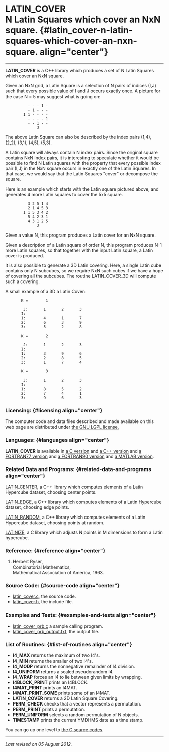 LATIN\_COVER\
N Latin Squares which cover an NxN square. {#latin_cover-n-latin-squares-which-cover-an-nxn-square. align="center"}
==========================================

------------------------------------------------------------------------

**LATIN\_COVER** is a C++ library which produces a set of N Latin
Squares which cover an NxN square.

Given an NxN grid, a Latin Square is a selection of N pairs of indices
(I,J) such that every possible value of I and J occurs exactly once. A
picture for the case N = 5 may suggest what is going on:

              - - - 1 -
              - 1 - - -
            I 1 - - - -
              - - - - 1
              - - 1 - -
                  J
          

The above Latin Square can also be described by the index pairs (1,4),
(2,2), (3,1), (4,5), (5,3).

A Latin square will always contain N index pairs. Since the original
square contains NxN index pairs, it is interesting to speculate whether
it would be possible to find N Latin squares with the property that
every possible index pair (I,J) in the NxN square occurs in exactly one
of the Latin Squares. In that case, we would say that the Latin Squares
"cover" or decompose the square.

Here is an example which starts with the Latin square pictured above,
and generates 4 more Latin squares to cover the 5x5 square.

              3 2 5 1 4
              2 1 4 5 3
            I 1 5 3 4 2
              5 4 2 3 1
              4 3 1 2 5
                  J
          

Given a value N, this program produces a Latin cover for an NxN square.

Given a description of a Latin square of order N, this program produces
N-1 more Latin squares, so that together with the input Latin square, a
Latin cover is produced.

It is also possible to generate a 3D Latin covering. Here, a single
Latin cube contains only N subcubes, so we require NxN such cubes if we
have a hope of covering all the subcubes. The routine LATIN\_COVER\_3D
will compute such a covering.

A small example of a 3D a Latin Cover:

     
           K =        1
     
            J:       1       2       3
           I:
           1:        4       1       7
           2:        6       3       9
           3:        5       2       8
     
           K =        2
     
            J:       1       2       3
           I:
           1:        3       9       6
           2:        2       8       5
           3:        1       7       4
     
           K =        3
     
            J:       1       2       3
           I:
           1:        8       5       2
           2:        7       4       1
           3:        9       6       3
          

### Licensing: {#licensing align="center"}

The computer code and data files described and made available on this
web page are distributed under [the GNU LGPL
license.](../../txt/gnu_lgpl.txt)

### Languages: {#languages align="center"}

**LATIN\_COVER** is available in [a C
version](../../c_src/latin_cover/latin_cover.html) and [a C++
version](../../cpp_src/latin_cover/latin_cover.html) and [a FORTRAN77
version](../../f77_src/latin_cover/latin_cover.html) and [a FORTRAN90
version](../../f_src/latin_cover/latin_cover.html) and [a MATLAB
version](../../m_src/latin_cover/latin_cover.html).

### Related Data and Programs: {#related-data-and-programs align="center"}

[LATIN\_CENTER](../../cpp_src/latin_center/latin_center.html), a C++
library which computes elements of a Latin Hypercube dataset, choosing
center points.

[LATIN\_EDGE](../../cpp_src/latin_edge/latin_edge.html), a C++ library
which computes elements of a Latin Hypercube dataset, choosing edge
points.

[LATIN\_RANDOM](../../cpp_src/latin_random/latin_random.html), a C++
library which computes elements of a Latin Hypercube dataset, choosing
points at random.

[LATINIZE](../../c_src/latinize/latinize.html), a C library which
adjusts N points in M dimensions to form a Latin hypercube.

### Reference: {#reference align="center"}

1.  Herbert Ryser,\
    Combinatorial Mathematics,\
    Mathematical Association of America, 1963.

### Source Code: {#source-code align="center"}

-   [latin\_cover.c](latin_cover.c), the source code.
-   [latin\_cover.h](latin_cover.h), the include file.

### Examples and Tests: {#examples-and-tests align="center"}

-   [latin\_cover\_prb.c](latin_cover_prb.c) a sample calling program.
-   [latin\_cover\_prb\_output.txt](latin_cover_prb_output.txt), the
    output file.

### List of Routines: {#list-of-routines align="center"}

-   **I4\_MAX** returns the maximum of two I4's.
-   **I4\_MIN** returns the smaller of two I4's.
-   **I4\_MODP** returns the nonnegative remainder of I4 division.
-   **I4\_UNIFORM** returns a scaled pseudorandom I4.
-   **I4\_WRAP** forces an I4 to lie between given limits by wrapping.
-   **I4BLOCK\_PRINT** prints an I4BLOCK.
-   **I4MAT\_PRINT** prints an I4MAT.
-   **I4MAT\_PRINT\_SOME** prints some of an I4MAT.
-   **LATIN\_COVER** returns a 2D Latin Square Covering.
-   **PERM\_CHECK** checks that a vector represents a permutation.
-   **PERM\_PRINT** prints a permutation.
-   **PERM\_UNIFORM** selects a random permutation of N objects.
-   **TIMESTAMP** prints the current YMDHMS date as a time stamp.

You can go up one level to [the C source codes](../c_src.html).

------------------------------------------------------------------------

*Last revised on 05 August 2012.*
